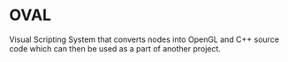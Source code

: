 # OVAL
Visual Scripting System that converts nodes into OpenGL and C++ source code which can then be used as a part of another project.
